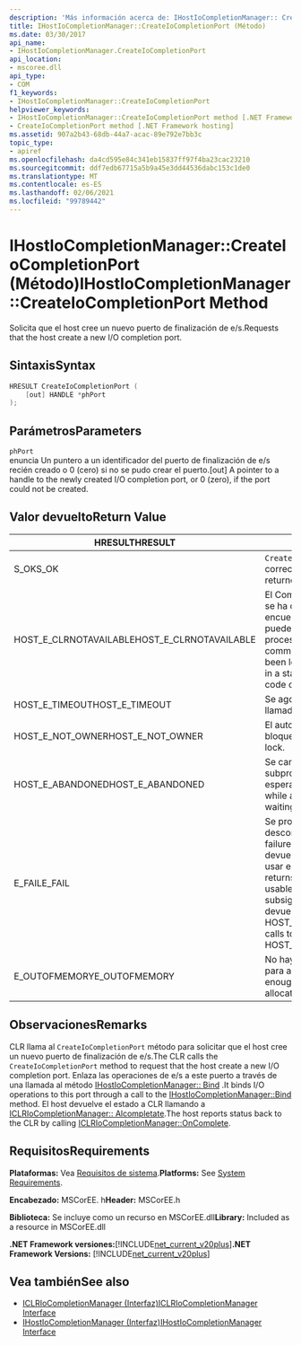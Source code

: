 ```yaml
---
description: 'Más información acerca de: IHostIoCompletionManager:: CreateIoCompletionPort (método)'
title: IHostIoCompletionManager::CreateIoCompletionPort (Método)
ms.date: 03/30/2017
api_name:
- IHostIoCompletionManager.CreateIoCompletionPort
api_location:
- mscoree.dll
api_type:
- COM
f1_keywords:
- IHostIoCompletionManager::CreateIoCompletionPort
helpviewer_keywords:
- IHostIoCompletionManager::CreateIoCompletionPort method [.NET Framework hosting]
- CreateIoCompletionPort method [.NET Framework hosting]
ms.assetid: 907a2b43-68db-44a7-acac-89e792e7bb3c
topic_type:
- apiref
ms.openlocfilehash: da4cd595e84c341eb15837ff97f4ba23cac23210
ms.sourcegitcommit: ddf7edb67715a5b9a45e3dd44536dabc153c1de0
ms.translationtype: MT
ms.contentlocale: es-ES
ms.lasthandoff: 02/06/2021
ms.locfileid: "99789442"
---
```

# <a name="ihostiocompletionmanagercreateiocompletionport-method"></a><span data-ttu-id="2272e-103">IHostIoCompletionManager::CreateIoCompletionPort (Método)</span><span class="sxs-lookup"><span data-stu-id="2272e-103">IHostIoCompletionManager::CreateIoCompletionPort Method</span></span>

<span data-ttu-id="2272e-104">Solicita que el host cree un nuevo puerto de finalización de e/s.</span><span class="sxs-lookup"><span data-stu-id="2272e-104">Requests that the host create a new I/O completion port.</span></span>  
  
## <a name="syntax"></a><span data-ttu-id="2272e-105">Sintaxis</span><span class="sxs-lookup"><span data-stu-id="2272e-105">Syntax</span></span>  
  
```cpp  
HRESULT CreateIoCompletionPort (  
    [out] HANDLE *phPort  
);  
```  
  
## <a name="parameters"></a><span data-ttu-id="2272e-106">Parámetros</span><span class="sxs-lookup"><span data-stu-id="2272e-106">Parameters</span></span>  

 `phPort`  
 <span data-ttu-id="2272e-107">enuncia Un puntero a un identificador del puerto de finalización de e/s recién creado o 0 (cero) si no se pudo crear el puerto.</span><span class="sxs-lookup"><span data-stu-id="2272e-107">[out] A pointer to a handle to the newly created I/O completion port, or 0 (zero), if the port could not be created.</span></span>  
  
## <a name="return-value"></a><span data-ttu-id="2272e-108">Valor devuelto</span><span class="sxs-lookup"><span data-stu-id="2272e-108">Return Value</span></span>  
  
|<span data-ttu-id="2272e-109">HRESULT</span><span class="sxs-lookup"><span data-stu-id="2272e-109">HRESULT</span></span>|<span data-ttu-id="2272e-110">Descripción</span><span class="sxs-lookup"><span data-stu-id="2272e-110">Description</span></span>|  
|-------------|-----------------|  
|<span data-ttu-id="2272e-111">S_OK</span><span class="sxs-lookup"><span data-stu-id="2272e-111">S_OK</span></span>|<span data-ttu-id="2272e-112">`CreateIoCompletionPort` se devolvió correctamente.</span><span class="sxs-lookup"><span data-stu-id="2272e-112">`CreateIoCompletionPort` returned successfully.</span></span>|  
|<span data-ttu-id="2272e-113">HOST_E_CLRNOTAVAILABLE</span><span class="sxs-lookup"><span data-stu-id="2272e-113">HOST_E_CLRNOTAVAILABLE</span></span>|<span data-ttu-id="2272e-114">El Common Language Runtime (CLR) no se ha cargado en un proceso o el CLR se encuentra en un estado en el que no puede ejecutar código administrado ni procesar la llamada correctamente.</span><span class="sxs-lookup"><span data-stu-id="2272e-114">The common language runtime (CLR) has not been loaded into a process, or the CLR is in a state in which it cannot run managed code or process the call successfully.</span></span>|  
|<span data-ttu-id="2272e-115">HOST_E_TIMEOUT</span><span class="sxs-lookup"><span data-stu-id="2272e-115">HOST_E_TIMEOUT</span></span>|<span data-ttu-id="2272e-116">Se agotó el tiempo de espera de la llamada.</span><span class="sxs-lookup"><span data-stu-id="2272e-116">The call timed out.</span></span>|  
|<span data-ttu-id="2272e-117">HOST_E_NOT_OWNER</span><span class="sxs-lookup"><span data-stu-id="2272e-117">HOST_E_NOT_OWNER</span></span>|<span data-ttu-id="2272e-118">El autor de la llamada no posee el bloqueo.</span><span class="sxs-lookup"><span data-stu-id="2272e-118">The caller does not own the lock.</span></span>|  
|<span data-ttu-id="2272e-119">HOST_E_ABANDONED</span><span class="sxs-lookup"><span data-stu-id="2272e-119">HOST_E_ABANDONED</span></span>|<span data-ttu-id="2272e-120">Se canceló un evento mientras un subproceso o fibra bloqueados estaba esperando en él.</span><span class="sxs-lookup"><span data-stu-id="2272e-120">An event was canceled while a blocked thread or fiber was waiting on it.</span></span>|  
|<span data-ttu-id="2272e-121">E_FAIL</span><span class="sxs-lookup"><span data-stu-id="2272e-121">E_FAIL</span></span>|<span data-ttu-id="2272e-122">Se produjo un error grave desconocido.</span><span class="sxs-lookup"><span data-stu-id="2272e-122">An unknown catastrophic failure occurred.</span></span> <span data-ttu-id="2272e-123">Cuando un método devuelve E_FAIL, CLR ya no se puede usar en el proceso.</span><span class="sxs-lookup"><span data-stu-id="2272e-123">When a method returns E_FAIL, the CLR is no longer usable within the process.</span></span> <span data-ttu-id="2272e-124">Las llamadas subsiguientes a métodos de hospedaje devuelven HOST_E_CLRNOTAVAILABLE.</span><span class="sxs-lookup"><span data-stu-id="2272e-124">Subsequent calls to hosting methods return HOST_E_CLRNOTAVAILABLE.</span></span>|  
|<span data-ttu-id="2272e-125">E_OUTOFMEMORY</span><span class="sxs-lookup"><span data-stu-id="2272e-125">E_OUTOFMEMORY</span></span>|<span data-ttu-id="2272e-126">No hay suficiente memoria disponible para asignar el recurso solicitado.</span><span class="sxs-lookup"><span data-stu-id="2272e-126">Not enough memory was available to allocate the requested resource.</span></span>|  
  
## <a name="remarks"></a><span data-ttu-id="2272e-127">Observaciones</span><span class="sxs-lookup"><span data-stu-id="2272e-127">Remarks</span></span>  

 <span data-ttu-id="2272e-128">CLR llama al `CreateIoCompletionPort` método para solicitar que el host cree un nuevo puerto de finalización de e/s.</span><span class="sxs-lookup"><span data-stu-id="2272e-128">The CLR calls the `CreateIoCompletionPort` method to request that the host create a new I/O completion port.</span></span> <span data-ttu-id="2272e-129">Enlaza las operaciones de e/s a este puerto a través de una llamada al método [IHostIoCompletionManager:: Bind](ihostiocompletionmanager-bind-method.md) .</span><span class="sxs-lookup"><span data-stu-id="2272e-129">It binds I/O operations to this port through a call to the [IHostIoCompletionManager::Bind](ihostiocompletionmanager-bind-method.md) method.</span></span> <span data-ttu-id="2272e-130">El host devuelve el estado a CLR llamando a [ICLRIoCompletionManager:: Alcompletate](iclriocompletionmanager-oncomplete-method.md).</span><span class="sxs-lookup"><span data-stu-id="2272e-130">The host reports status back to the CLR by calling [ICLRIoCompletionManager::OnComplete](iclriocompletionmanager-oncomplete-method.md).</span></span>  
  
## <a name="requirements"></a><span data-ttu-id="2272e-131">Requisitos</span><span class="sxs-lookup"><span data-stu-id="2272e-131">Requirements</span></span>  

 <span data-ttu-id="2272e-132">**Plataformas:** Vea [Requisitos de sistema](../../get-started/system-requirements.md).</span><span class="sxs-lookup"><span data-stu-id="2272e-132">**Platforms:** See [System Requirements](../../get-started/system-requirements.md).</span></span>  
  
 <span data-ttu-id="2272e-133">**Encabezado:** MSCorEE. h</span><span class="sxs-lookup"><span data-stu-id="2272e-133">**Header:** MSCorEE.h</span></span>  
  
 <span data-ttu-id="2272e-134">**Biblioteca:** Se incluye como un recurso en MSCorEE.dll</span><span class="sxs-lookup"><span data-stu-id="2272e-134">**Library:** Included as a resource in MSCorEE.dll</span></span>  
  
 <span data-ttu-id="2272e-135">**.NET Framework versiones:**[!INCLUDE[net_current_v20plus](../../../../includes/net-current-v20plus-md.md)]</span><span class="sxs-lookup"><span data-stu-id="2272e-135">**.NET Framework Versions:** [!INCLUDE[net_current_v20plus](../../../../includes/net-current-v20plus-md.md)]</span></span>  
  
## <a name="see-also"></a><span data-ttu-id="2272e-136">Vea también</span><span class="sxs-lookup"><span data-stu-id="2272e-136">See also</span></span>

- [<span data-ttu-id="2272e-137">ICLRIoCompletionManager (Interfaz)</span><span class="sxs-lookup"><span data-stu-id="2272e-137">ICLRIoCompletionManager Interface</span></span>](iclriocompletionmanager-interface.md)
- [<span data-ttu-id="2272e-138">IHostIoCompletionManager (Interfaz)</span><span class="sxs-lookup"><span data-stu-id="2272e-138">IHostIoCompletionManager Interface</span></span>](ihostiocompletionmanager-interface.md)
